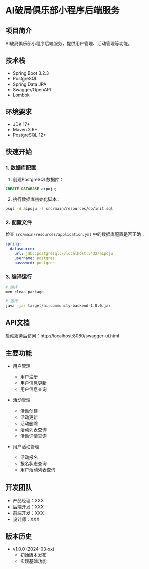 # AI破局俱乐部小程序后端服务

## 项目简介
AI破局俱乐部小程序后端服务，提供用户管理、活动管理等功能。

## 技术栈
- Spring Boot 3.2.3
- PostgreSQL
- Spring Data JPA
- Swagger/OpenAPI
- Lombok

## 环境要求
- JDK 17+
- Maven 3.6+
- PostgreSQL 12+

## 快速开始

### 1. 数据库配置
1. 创建PostgreSQL数据库：
```sql
CREATE DATABASE aipoju;
```

2. 执行数据库初始化脚本：
```bash
psql -d aipoju -f src/main/resources/db/init.sql
```

### 2. 配置文件
检查 `src/main/resources/application.yml` 中的数据库配置是否正确：
```yaml
spring:
  datasource:
    url: jdbc:postgresql://localhost:5432/aipoju
    username: postgres
    password: postgres
```

### 3. 编译运行
```bash
# 编译
mvn clean package

# 运行
java -jar target/ai-community-backend-1.0.0.jar
```

## API文档
启动服务后访问：http://localhost:8080/swagger-ui.html

## 主要功能
- 用户管理
  - 用户注册
  - 用户信息更新
  - 用户信息查询

- 活动管理
  - 活动创建
  - 活动更新
  - 活动删除
  - 活动列表查询
  - 活动详情查询

- 用户活动管理
  - 活动报名
  - 报名状态查询
  - 用户活动列表查询

## 开发团队
- 产品经理：XXX
- 后端开发：XXX
- 前端开发：XXX
- 设计师：XXX

## 版本历史
- v1.0.0 (2024-03-xx)
  - 初始版本发布
  - 实现基础功能 